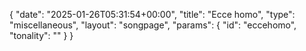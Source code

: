 {
    "date": "2025-01-26T05:31:54+00:00",
    "title": "Ecce homo",
    "type": "miscellaneous",
    "layout": "songpage",
    "params": {
        "id": "eccehomo",
        "tonality": ""
    }
}